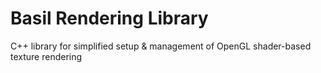 # Basil Rendering Library

C++ library for simplified setup & management of OpenGL shader-based texture rendering